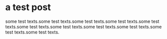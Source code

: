 # a test post

some test  texts.some test  texts.some test  texts.some test  texts.some test  texts.some test  texts.some test  texts.some test  texts.some test  texts.some test  texts.some test  texts.